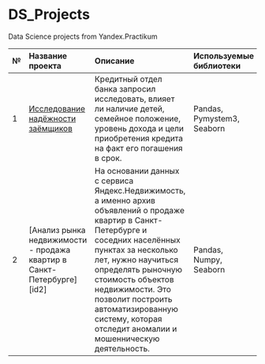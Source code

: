 # DS_Projects
Data Science projects from Yandex.Practikum

[id1]: 
[id2]: 
[id3]: 
[id4]: 
[id5]: 
[id6]: 
[id7]: 
[id8]: 
[id9]:
[id10]: 
[id11]: 
[id12]: 
[id13]: 
[id14]: 


| № | Название проекта   | Описание | Используемые библиотеки |
| :- | :--------------------- | :---------------------------| :---------------------------|
| 1 | [Исследование надёжности заёмщиков][id1] | Кредитный отдел банка запросил исследовать, влияет ли  наличие детей, семейное положение, уровень дохода и  цели приобретения кредита на факт его погашения в срок. | Pandas, Pymystem3, Seaborn |
| 2 | [Анализ рынка недвижимости - продажа квартир в Санкт-Петербурге][id2] | На основании данных с сервиса Яндекс.Недвижимость, а именно архив объявлений о продаже квартир в Санкт-Петербурге и соседних населённых пунктах за несколько лет, нужно научиться определять рыночную стоимость объектов недвижимости. Это позволит построить автоматизированную систему, которая отследит аномалии и мошенническую деятельность. | Pandas, Numpy, Seaborn |
